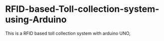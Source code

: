 # RFID-based-Toll-collection-system-using-Arduino
This is a RFID based toll collection system with arduino UNO,

